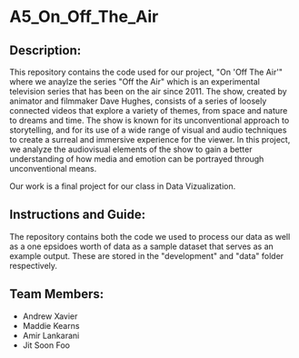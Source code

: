 # A5_On_Off_The_Air
## Description:
This repository contains the code used for our project, "On 'Off The Air'" where we anaylze the series "Off the Air" which is an experimental television series that has been on the air since 2011. The show, created by animator and filmmaker Dave Hughes, consists of a series of loosely connected videos that explore a variety of themes, from space and nature to dreams and time. The show is known for its unconventional approach to storytelling, and for its use of a wide range of visual and audio techniques to create a surreal and immersive experience for the viewer. In this project, we analyze the audiovisual elements of the show to gain a better understanding of how media and emotion can be portrayed through unconventional means. 

Our work is a final project for our class in Data Vizualization.

## Instructions and Guide:
The repository contains both the code we used to process our data as well as a one epsidoes worth of data as a sample dataset that serves as an example output.
These are stored in the "development" and "data" folder respectively. 

## Team Members:
- Andrew Xavier
- Maddie Kearns
- Amir Lankarani
- Jit Soon Foo

